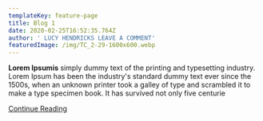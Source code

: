 ```yaml
---
templateKey: feature-page
title: Blog 1
date: 2020-02-25T16:52:35.764Z
author: ' LUCY HENDRICKS LEAVE A COMMENT'
featuredImage: /img/TC_2-29-1600x600.webp
---
```

**Lorem Ipsumis** simply dummy text of the printing and typesetting industry. Lorem Ipsum has been the industry's standard dummy text ever since the 1500s, when an unknown printer took a galley of type and scrambled it to make a type specimen book. It has survived not only five centurie

[Continue Reading](https://swasth.co/)
